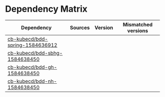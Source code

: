 # Dependency Matrix

Dependency | Sources | Version | Mismatched versions
---------- | ------- | ------- | -------------------
[cb-kubecd/bdd-spring-1584636912](https://github.com/cb-kubecd/bdd-spring-1584636912.git) |  | []() | 
[cb-kubecd/bdd-sbhg-1584638450](https://github.com/cb-kubecd/bdd-sbhg-1584638450.git) |  | []() | 
[cb-kubecd/bdd-gh-1584638450](https://github.com/cb-kubecd/bdd-gh-1584638450.git) |  | []() | 
[cb-kubecd/bdd-nh-1584638450](https://github.com/cb-kubecd/bdd-nh-1584638450.git) |  | []() | 
